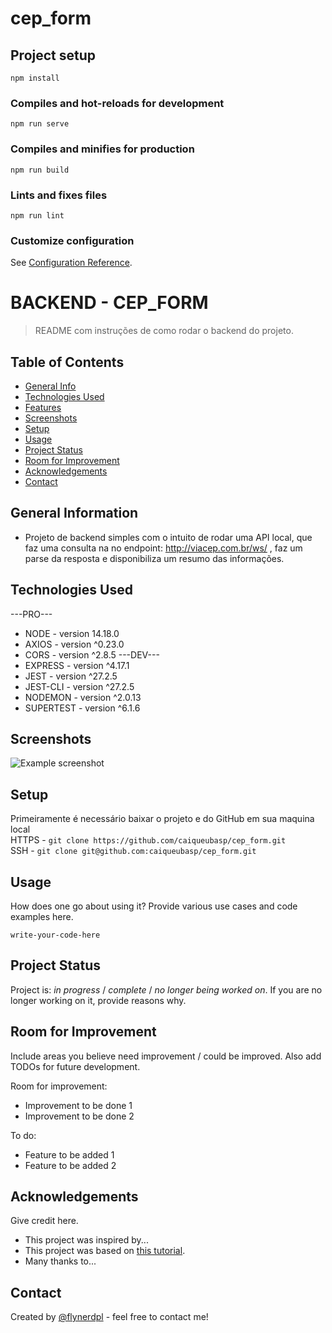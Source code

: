 # cep_form

## Project setup

```
npm install
```

### Compiles and hot-reloads for development

```
npm run serve
```

### Compiles and minifies for production

```
npm run build
```

### Lints and fixes files

```
npm run lint
```

### Customize configuration

See [Configuration Reference](https://cli.vuejs.org/config/).

# BACKEND - CEP_FORM

> README com instruções de como rodar o backend do projeto.

## Table of Contents

- [General Info](#general-information)
- [Technologies Used](#technologies-used)
- [Features](#features)
- [Screenshots](#screenshots)
- [Setup](#setup)
- [Usage](#usage)
- [Project Status](#project-status)
- [Room for Improvement](#room-for-improvement)
- [Acknowledgements](#acknowledgements)
- [Contact](#contact)
  <!-- * [License](#license) -->

## General Information

- Projeto de backend simples com o intuito de rodar uma API local,
  que faz uma consulta na no endpoint: http://viacep.com.br/ws/ ,
  faz um parse da resposta e disponibiliza um resumo das informações.

## Technologies Used

---PRO---

- NODE - version 14.18.0
- AXIOS - version ^0.23.0
- CORS - version ^2.8.5
  ---DEV---
- EXPRESS - version ^4.17.1
- JEST - version ^27.2.5
- JEST-CLI - version ^27.2.5
- NODEMON - version ^2.0.13
- SUPERTEST - version ^6.1.6

## Screenshots

![Example screenshot](./img/screenshots/request_exemple_200.png)

## Setup

Primeiramente é necessário baixar o projeto e do GitHub em sua maquina local <br/>
HTTPS - `git clone https://github.com/caiqueubasp/cep_form.git` <br/>
SSH - `git clone git@github.com:caiqueubasp/cep_form.git` <br/>

## Usage

How does one go about using it?
Provide various use cases and code examples here.

`write-your-code-here`

## Project Status

Project is: _in progress_ / _complete_ / _no longer being worked on_. If you are no longer working on it, provide reasons why.

## Room for Improvement

Include areas you believe need improvement / could be improved. Also add TODOs for future development.

Room for improvement:

- Improvement to be done 1
- Improvement to be done 2

To do:

- Feature to be added 1
- Feature to be added 2

## Acknowledgements

Give credit here.

- This project was inspired by...
- This project was based on [this tutorial](https://www.example.com).
- Many thanks to...

## Contact

Created by [@flynerdpl](https://www.flynerd.pl/) - feel free to contact me!

<!-- Optional -->
<!-- ## License -->
<!-- This project is open source and available under the [... License](). -->

<!-- You don't have to include all sections - just the one's relevant to your project -->
